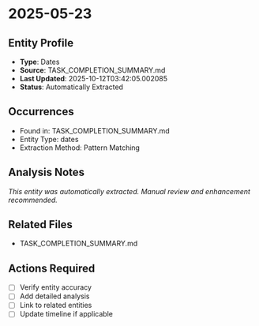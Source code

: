 # 2025-05-23

## Entity Profile
- **Type**: Dates
- **Source**: TASK_COMPLETION_SUMMARY.md
- **Last Updated**: 2025-10-12T03:42:05.002085
- **Status**: Automatically Extracted

## Occurrences
- Found in: TASK_COMPLETION_SUMMARY.md
- Entity Type: dates
- Extraction Method: Pattern Matching

## Analysis Notes
*This entity was automatically extracted. Manual review and enhancement recommended.*

## Related Files
- TASK_COMPLETION_SUMMARY.md

## Actions Required
- [ ] Verify entity accuracy
- [ ] Add detailed analysis
- [ ] Link to related entities
- [ ] Update timeline if applicable
